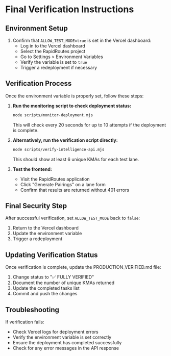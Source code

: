 # Final Verification Instructions

## Environment Setup

1. Confirm that `ALLOW_TEST_MODE=true` is set in the Vercel dashboard:
   - Log in to the Vercel dashboard
   - Select the RapidRoutes project
   - Go to Settings > Environment Variables
   - Verify the variable is set to `true`
   - Trigger a redeployment if necessary

## Verification Process

Once the environment variable is properly set, follow these steps:

1. **Run the monitoring script to check deployment status:**

   ```bash
   node scripts/monitor-deployment.mjs
   ```

   This will check every 20 seconds for up to 10 attempts if the deployment is complete.

2. **Alternatively, run the verification script directly:**

   ```bash
   node scripts/verify-intelligence-api.mjs
   ```

   This should show at least 6 unique KMAs for each test lane.

3. **Test the frontend:**
   - Visit the RapidRoutes application
   - Click "Generate Pairings" on a lane form
   - Confirm that results are returned without 401 errors

## Final Security Step

After successful verification, set `ALLOW_TEST_MODE` back to `false`:

1. Return to the Vercel dashboard
2. Update the environment variable
3. Trigger a redeployment

## Updating Verification Status

Once verification is complete, update the PRODUCTION_VERIFIED.md file:

1. Change status to "✅ FULLY VERIFIED"
2. Document the number of unique KMAs returned
3. Update the completed tasks list
4. Commit and push the changes

## Troubleshooting

If verification fails:

- Check Vercel logs for deployment errors
- Verify the environment variable is set correctly
- Ensure the deployment has completed successfully
- Check for any error messages in the API response
